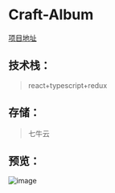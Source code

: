 # Craft-Album
[项目地址](http://120.79.153.1:8200/)

## 技术栈：

>   react+typescript+redux

## 存储：

>   七牛云


## 预览：

![image](./pic/album.gif)